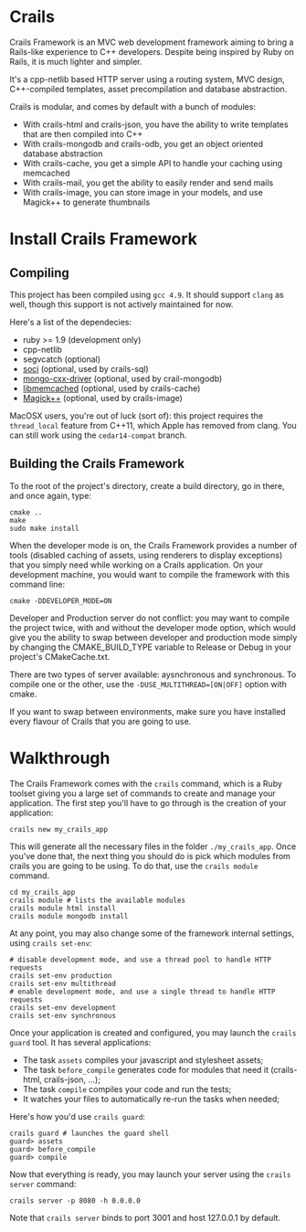 Crails
======
Crails Framework is an MVC web development framework aiming to bring a Rails-like experience to C++
developers. Despite being inspired by Ruby on Rails, it is much lighter and simpler.

It's a cpp-netlib based HTTP server using a routing system, MVC design, C++-compiled templates, asset
precompilation and database abstraction.

Crails is modular, and comes by default with a bunch of modules:
- With crails-html and crails-json, you have the ability to write templates that are then compiled into C++
- With crails-mongodb and crails-odb, you get an object oriented database abstraction
- With crails-cache, you get a simple API to handle your caching using memcached
- With crails-mail, you get the ability to easily render and send mails
- With crails-image, you can store image in your models, and use Magick++ to generate thumbnails

Install Crails Framework
========
Compiling
--------
This project has been compiled using `gcc 4.9`. It should support `clang` as well, though this support is not actively maintained for now.

Here's a list of the dependecies:
- ruby >= 1.9 (development only)
- cpp-netlib
- segvcatch (optional)
- [soci](http://soci.sourceforge.net) (optional, used by crails-sql)
- [mongo-cxx-driver](https://github.com/mongodb/mongo-cxx-driver/tree/legacy) (optional, used by crail-mongodb)
- [libmemcached](http://libmemcached.org) (optional, used by crails-cache)
- [Magick++](http://www.imagemagick.org/Magick++/) (optional, used by crails-image)

MacOSX users, you're out of luck (sort of): this project requires the `thread_local` feature from C++11, which Apple has removed from clang. You can still work using the `cedar14-compat` branch.

Building the Crails Framework
--------
To the root of the project's directory, create a build directory, go in there, and once again, type:

    cmake ..
    make
    sudo make install

When the developer mode is on, the Crails Framework provides a number of tools (disabled caching of assets, using renderers to display exceptions) that you simply need while working on a Crails application. On your development machine, you would want to compile the framework with this command line:

    cmake -DDEVELOPER_MODE=ON

Developer and Production server do not conflict: you may want to compile the project twice, with and without the developer mode option, which would give you the ability to swap between developer and production mode simply by changing the CMAKE_BUILD_TYPE variable to Release or Debug in your project's CMakeCache.txt.

There are two types of server available: aysnchronous and synchronous. To compile one or the other, use the `-DUSE_MULTITHREAD=[ON|OFF]` option with cmake.

If you want to swap between environments, make sure you have installed every flavour of Crails that you are going to use.

Walkthrough
=======
The Crails Framework comes with the `crails` command, which is a Ruby toolset giving you a large set of commands to create and manage your application.
The first step you'll have to go through is the creation of your application:

    crails new my_crails_app

This will generate all the necessary files in the folder `./my_crails_app`.
Once you've done that, the next thing you should do is pick which modules from crails you are going to be using. To do that, use the `crails module` command.

    cd my_crails_app
    crails module # lists the available modules
    crails module html install
    crails module mongodb install

At any point, you may also change some of the framework internal settings, using `crails set-env`:

    # disable development mode, and use a thread pool to handle HTTP requests
    crails set-env production
    crails set-env multithread
    # enable development mode, and use a single thread to handle HTTP requests
    crails set-env development
    crails set-env synchronous

Once your application is created and configured, you may launch the `crails guard` tool. It has several applications:
  - The task `assets` compiles your javascript and stylesheet assets;
  - The task `before_compile` generates code for modules that need it (crails-html, crails-json, ...);
  - The task `compile` compiles your code and run the tests;
  - It watches your files to automatically re-run the tasks when needed;

Here's how you'd use `crails guard`:

    crails guard # launches the guard shell
    guard> assets
    guard> before_compile
    guard> compile

Now that everything is ready, you may launch your server using the `crails server` command:

    crails server -p 8080 -h 0.0.0.0

Note that `crails server` binds to port 3001 and host 127.0.0.1 by default.
